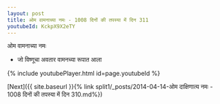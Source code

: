 ```yaml
---
layout: post
title: ओम वामनाच्या नमः - 1008 दिनों की तपस्या में दिन 311
youtubeId: KckpX9X2eTY
---
```

 
 
 ओम वामनाच्या नमः  
 
 -  जो विष्णूचा अवतार वामनच्या रूपात आला 
 
  
 
  
 
 
 
 
 
 


{% include youtubePlayer.html id=page.youtubeId %}
 
[Next]({{ site.baseurl }}{% link  split1/_posts/2014-04-14-ओम दाक्षिणात्य नमः - 1008 दिनों की तपस्या में दिन 310.md%})
 
